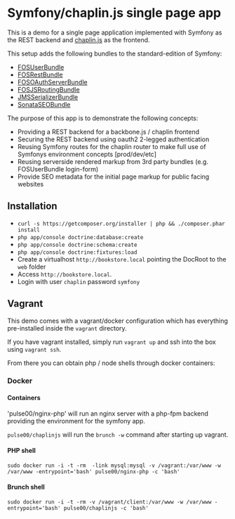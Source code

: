 Symfony/chaplin.js single page app
==================================

This is a demo for a single page application implemented
with Symfony as the REST backend and [chaplin.js](https://github.com/chaplinjs/chaplin)
as the frontend.

This setup adds the following bundles to the standard-edition of Symfony:

- [FOSUserBundle](https://github.com/FriendsOfSymfony/FOSUserBundle)
- [FOSRestBundle](https://github.com/FriendsOfSymfony/FOSRestBundle)
- [FOSOAuthServerBundle](https://github.com/FriendsOfSymfony/FOSOAuthServerBundle)
- [FOSJSRoutingBundle](https://github.com/FriendsOfSymfony/FOSJsRoutingBundle)
- [JMSSerializerBundle](https://github.com/schmittjoh/JMSSerializerBundle)
- [SonataSEOBundle](https://github.com/sonata-project/SonataSeoBundle)


The purpose of this app is to demonstrate the following concepts:

- Providing a REST backend for a backbone.js / chaplin frontend
- Securing the REST backend using oauth2 2-legged authentication
- Reusing Symfony routes for the chaplin router to make full use of Symfonys environment concepts [prod/dev/etc]
- Reusing serverside rendered markup from 3rd party bundles (e.g. FOSUserBundle login-form)
- Provide SEO metadata for the initial page markup for public facing websites


## Installation

- `curl -s https://getcomposer.org/installer | php && ./composer.phar install`
- `php app/console doctrine:database:create`
- `php app/console doctrine:schema:create`
- `php app/console doctrine:fixtures:load`
- Create a virtualhost `http://bookstore.local` pointing the DocRoot to the `web` folder
- Access `http://bookstore.local`.
- Login with user `chaplin` password `symfony`

## Vagrant

This demo comes with a vagrant/docker configuration which has everything pre-installed inside the `vagrant` directory.

If you have vagrant installed, simply run `vagrant up` and ssh into the box using `vagrant ssh`.

From there you can obtain php / node shells through docker containers:

### Docker


#### Containers

'pulse00/nginx-php' will run an nginx server with a php-fpm backend providing the environment for the symfony app.


`pulse00/chaplinjs` will run the `brunch -w` command after starting up vagrant.

#### PHP shell

`sudo docker run -i -t -rm  -link mysql:mysql -v /vagrant:/var/www -w /var/www -entrypoint='bash' pulse00/nginx-php -c 'bash'`

#### Brunch shell

`sudo docker run -i -t -rm -v /vagrant/client:/var/www -w /var/www -entrypoint='bash' pulse00/chaplinjs -c 'bash'`
